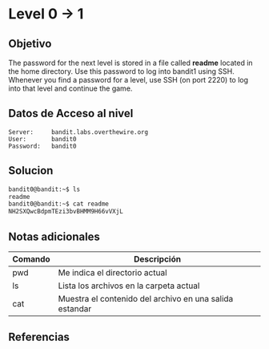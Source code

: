 # Level 0 -> 1

## Objetivo
The password for the next level is stored in a file called **readme** located in the home directory. Use this password to log into bandit1 using SSH. Whenever you find a password for a level, use SSH (on port 2220) to log into that level and continue the game.
## Datos de Acceso al nivel
```
Server:     bandit.labs.overthewire.org
User:       bandit0
Password:   bandit0

```

## Solucion
```bash
bandit0@bandit:~$ ls  
readme  
bandit0@bandit:~$ cat readme    
NH2SXQwcBdpmTEzi3bvBHMM9H66vVXjL
```

## Notas adicionales
| Comando | Descripción  |
|---------|-----------------------------------------|
| pwd     | Me indica el directorio actual          |         
| ls      | Lista los archivos en la carpeta actual |
|cat      |Muestra el contenido del archivo en una salida estandar|




## Referencias

